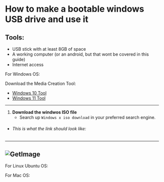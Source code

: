 # How to make a bootable windows USB drive and use it 

## Tools: 
- USB stick with at least 8GB of space 
- A working computer (or an android, but that wont be covered in this guide) 
- Internet access 


For Windows OS: 

Download the Media Creation Tool: 
- [Windows 10 Tool ](https://www.microsoft.com/software-download/windows10)
- [Windows 11 Tool ](https://www.microsoft.com/software-download/windows11)
---
1. **Download the windwos ISO file**
   - Search up `Windows x iso download` in your preferred search engine.  
- ###### This is what the link should look like:
---
![GetImage](https://github.com/user-attachments/assets/f9019da6-7ce3-4572-bc59-d76851a00ba6)
---


For Linux Ubuntu OS: 

For Mac OS: 
